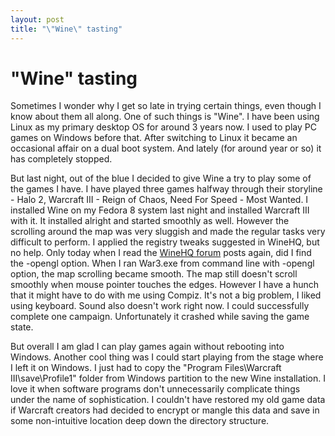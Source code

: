 ```yaml
---
layout: post
title: "\"Wine\" tasting"
---
```

"Wine" tasting
===
Sometimes I wonder why I get so late in trying certain things, even though I know about them all along. One of such things is "Wine". I have been using Linux as my primary desktop OS for around 3 years now. I used to play PC games on Windows before that. After switching to Linux it became an occasional affair on a dual boot system. And lately (for around year or so) it has completely stopped.  
  
But last night, out of the blue I decided to give Wine a try to play some of the games I have. I have played three games halfway through their storyline - Halo 2, Warcraft III - Reign of Chaos, Need For Speed - Most Wanted. I installed Wine on my Fedora 8 system last night and installed Warcraft III with it. It installed alright and started smoothly as well. However the scrolling around the map was very sluggish and made the regular tasks very difficult to perform. I applied the registry tweaks suggested in WineHQ, but no help. Only today when I read the [WineHQ forum][0] posts again, did I find the -opengl option. When I ran War3.exe from command line with -opengl option, the map scrolling became smooth. The map still doesn't scroll smoothly when mouse pointer touches the edges. However I have a hunch that it might have to do with me using Compiz. It's not a big problem, I liked using keyboard. Sound also doesn't work right now. I could successfully complete one campaign. Unfortunately it crashed while saving the game state.  
  
But overall I am glad I can play games again without rebooting into Windows. Another cool thing was I could start playing from the stage where I left it on Windows. I just had to copy the "Program Files\\Warcraft III\\save\\Profile1" folder from Windows partition to the new Wine installation. I love it when software programs don't unnecessarily complicate things under the name of sophistication. I couldn't have restored my old game data if Warcraft creators had decided to encrypt or mangle this data and save in some non-intuitive location deep down the directory structure.

[0]: http://appdb.winehq.org/objectManager.php?sClass=version&iId=1177
